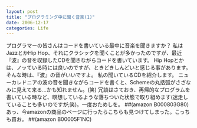 ```yaml
---
layout: post
title: "プログラミング中に聞く音楽(1)"
date: 2006-12-17
categories: Life
---
```

プログラマーの皆さんはコードを書いている最中に音楽を聞きますか？
私はJazzとかHip Hop、それにクラシックを聞くことが多かったのですが、最近『波』の音を収録したCDを聞きながらコードを書いています。
Hip Hopとかは、ノッている時には良いのですが、ときどきしんどいと感じる事があります。
そんな時は、『波』の音がいいですよ。
私の聞いているCDを紹介します。
ニューカレドニアの波の音を聞きながらコードを書くと、Schemeの丸括弧がさざなみに見えて来る...かも知れません。(笑)
冗談はさておき、再帰的なプログラムを書いている時など、瞑想しているような落ちついた状態で取り組めます(迷走していることも多いのですが;笑)。一度おためしを。
##(amazon B000803G80)
あっ、今amazonの商品のページに行ったらこちらも見つけてしまった。こっちも買お。
##(amazon B00005F1NC)

